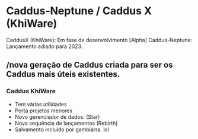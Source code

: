 # Caddus-Neptune / Caddus X (KhiWare)
CaddusX (KhiWare): Em fase de desenvolvimento [Alpha]  Caddus-Neptune: Lançamento adiado para 2023.

## /nova geração de Caddus criada para ser os Caddus mais úteis existentes.
### Caddus KhiWare
- Tem várias utilidades
- Porta projetos menores
- Novo gerenciador de dados: (Star)
- Nova sequência de lançamentos (Rebirth)
- Salvamento incluído por gambiarra. lol
